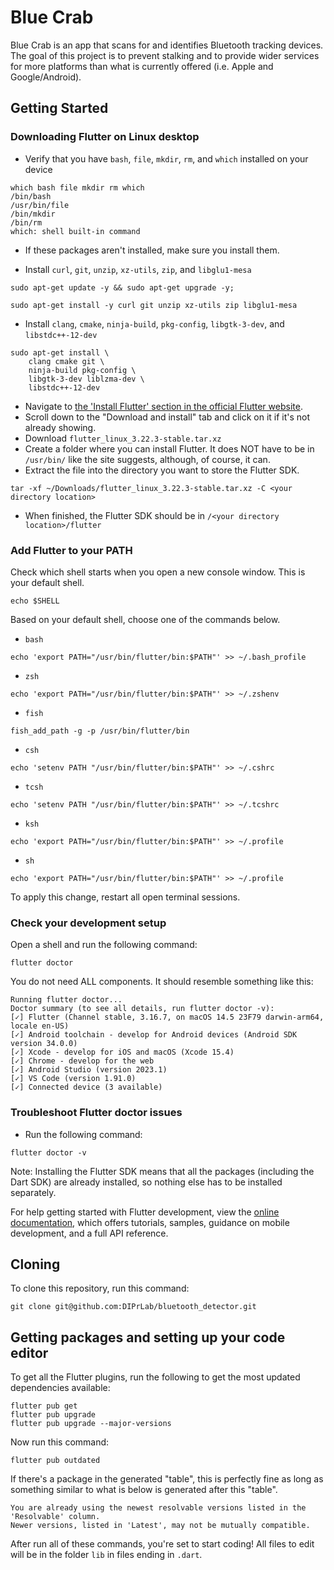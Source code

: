 # Blue Crab

Blue Crab is an app that scans for and identifies Bluetooth tracking devices. The goal of this project is to prevent stalking and to provide wider services for more platforms than what is currently offered (i.e. Apple and Google/Android).

## Getting Started
### Downloading Flutter on Linux desktop
- Verify that you have `bash`, `file`, `mkdir`, `rm`, and `which` installed on your device
```
which bash file mkdir rm which
/bin/bash
/usr/bin/file
/bin/mkdir
/bin/rm
which: shell built-in command
```
- If these packages aren't installed, make sure you install them.

- Install `curl`, `git`, `unzip`, `xz-utils`, `zip`, and `libglu1-mesa`
```
sudo apt-get update -y && sudo apt-get upgrade -y;
```
```
sudo apt-get install -y curl git unzip xz-utils zip libglu1-mesa
```

- Install `clang`, `cmake`, `ninja-build`, `pkg-config`, `libgtk-3-dev`, and `libstdc++-12-dev`
```
sudo apt-get install \
    clang cmake git \
    ninja-build pkg-config \
    libgtk-3-dev liblzma-dev \
    libstdc++-12-dev
```

- Navigate to [the 'Install Flutter' section in the official Flutter website](https://docs.flutter.dev/get-started/install).
- Scroll down to the "Download and install" tab and click on it if it's not already showing.
- Download `flutter_linux_3.22.3-stable.tar.xz`
- Create a folder where you can install Flutter. It does NOT have to be in `/usr/bin/` like the site suggests, although, of course, it can.
- Extract the file into the directory you want to store the Flutter SDK.
```
tar -xf ~/Downloads/flutter_linux_3.22.3-stable.tar.xz -C <your directory location>
```
- When finished, the Flutter SDK should be in `/<your directory location>/flutter`

### Add Flutter to your PATH
Check which shell starts when you open a new console window. This is your default shell.
```
echo $SHELL
```

Based on your default shell, choose one of the commands below.
- `bash`
```
echo 'export PATH="/usr/bin/flutter/bin:$PATH"' >> ~/.bash_profile
```

- `zsh`
```
echo 'export PATH="/usr/bin/flutter/bin:$PATH"' >> ~/.zshenv
```

- `fish`
```
fish_add_path -g -p /usr/bin/flutter/bin
```

- `csh`
```
echo 'setenv PATH "/usr/bin/flutter/bin:$PATH"' >> ~/.cshrc
```

- `tcsh`
```
echo 'setenv PATH "/usr/bin/flutter/bin:$PATH"' >> ~/.tcshrc
```

- `ksh`
```
echo 'export PATH="/usr/bin/flutter/bin:$PATH"' >> ~/.profile
```

- `sh`
```
echo 'export PATH="/usr/bin/flutter/bin:$PATH"' >> ~/.profile
```

To apply this change, restart all open terminal sessions.

### Check your development setup
Open a shell and run the following command:
```
flutter doctor
```

You do not need ALL components. It should resemble something like this:
```
Running flutter doctor...
Doctor summary (to see all details, run flutter doctor -v):
[✓] Flutter (Channel stable, 3.16.7, on macOS 14.5 23F79 darwin-arm64, locale en-US)
[✓] Android toolchain - develop for Android devices (Android SDK version 34.0.0)
[✓] Xcode - develop for iOS and macOS (Xcode 15.4)
[✓] Chrome - develop for the web
[✓] Android Studio (version 2023.1)
[✓] VS Code (version 1.91.0)
[✓] Connected device (3 available)
```

### Troubleshoot Flutter doctor issues
- Run the following command:
```
flutter doctor -v
```

Note: Installing the Flutter SDK means that all the packages (including the Dart SDK) are already installed, so nothing else has to be installed separately.

For help getting started with Flutter development, view the
[online documentation](https://docs.flutter.dev/), which offers tutorials,
samples, guidance on mobile development, and a full API reference.

## Cloning
To clone this repository, run this command:
```
git clone git@github.com:DIPrLab/bluetooth_detector.git
```

## Getting packages and setting up your code editor
To get all the Flutter plugins, run the following to get the most updated dependencies available:
```
flutter pub get
flutter pub upgrade
flutter pub upgrade --major-versions
```

Now run this command:
```
flutter pub outdated
```
If there's a package in the generated "table", this is perfectly fine as long as something similar to what is below is generated after this "table".
```
You are already using the newest resolvable versions listed in the 'Resolvable' column.
Newer versions, listed in 'Latest', may not be mutually compatible.
```

After run all of these commands, you're set to start coding! All files to edit will be in the folder `lib` in files ending in `.dart`.
